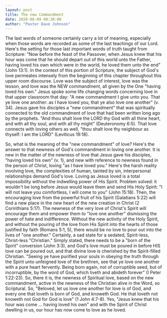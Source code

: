 ```yaml
---
layout: post
title: The new Commandment
date: 2020-06-09 00:30:00
author: "Pastor Dave Johnson"
---
```


The last words of someone certainly carry a lot of meaning, especially when those words are recorded as some of the last teachings of our Lord. Here's the setting for those last important words of truth taught from Scripture: "Now before the feast of the Passover, when Jesus knew that his hour was come that he should depart out of this world unto the Father, having loved his own which were in the world, he loved them unto the end" (John 13:1). In the context of this portion of Scripture, the subject of God's love permeates intensely from the beginning of this chapter throughout this upper room discourse. Love was the subject of interest, love was the lesson, and love was the NEW commandment, all given by the One "having loved his own." Jesus spoke some life changing words concerning love in that upper classroom that day: "A new commandment I give unto you. That ye love one another: as I have loved you, that ye also love one another" (v. 34). Jesus gave his disciples a "new commandment" that was spiritually connected to the old commandment of love that had been written long ago by the prophets. "And thou shalt love the LORD thy God with all thine heart, and with all thy soul, and with all thy might" (Deuteronomy 6:5). That love connects with loving others as well, "thou shalt love thy neighbour as thyself: I am the LORD" (Leviticus 19:18).

So, what is the meaning of the "new commandment" of love? Here's the answer to that newness of God's commandment in loving one another.  It is new in the matter of the newness of love that Jesus gave his disciples, "having loved his own" (v. 1), and new with reference to newness found in the person of Christ, loving "as I have loved you."  Here's the harsh reality involving love, the complexities of human, tainted by sin, interpersonal relationships demand God's love.  Loving as Jesus loved is a total impossibility without the indwelling power of His Spirit.  Problem solved: it wouldn't be long before Jesus would leave them and send His Holy Spirit: "I will not leave you comfortless, I will come to you" (John 15:18).  Then, the encouraging love from the powerful fruit of his Spirit (Galatians 5:22) will find a new place in the new heart of the new creation in Christ (2 Corinthians 5:17).  The newness of the very love of Christ's Spirit will encourage them and empower them to "love one another" dismissing the power of hate and indifference.  Without the new activity of the Holy Spirit, and without the pouring of the love from His Spirit into the hearts of those justified by faith (Romans 5:1, 5), there would be no love to pour out into the lives of "one another."  Certainly, a sad state for a sedated, Spirit-less, Christ-less "Christian."   Simply stated, there needs to be a "born of the Spirit" conversion (John 3:3), and God's love must be poured in before HIS love can be poured out, and that divine love is cherished by the Spirit-filled Christian.  "Seeing ye have purified your souls in obeying the truth through the Spirit unto unfeigned love of the brethren, see that ye love one another with a pure heart fervently.  Being born again, not of corruptible seed, but of incorruptible, by the word of God, which liveth and abideth forever" (I Peter 1:22-23).  So, there it is, the newness of Spiritual love, based on the new commandment, active in the newness of the Christian alive in the Word, so Scriptural.  So, "Beloved, let us love one another for love is of God, and every one that loveth is born of God, and knoweth God.  He that loveth not knoweth not God for God is love" (1 John 4:7-8).  Yes, "Jesus knew that his hour was come ... having loved his own" and with the Spirit of Christ dwelling in us, our hour has now come to love as he loved.